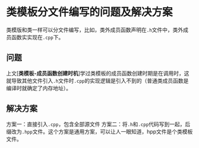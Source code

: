 # 类模板分文件编写的问题及解决方案

类模版和类一样可以分文件编写，比如，类外成员函数声明在`.h`文件中，类外成员函数实实现在`.cpp`下。

## 问题

上文[**类模板-成员函数创建时机**]学过类模板的成员函数创建时期是在调用时，这就导致其他文件引入`.h`文件时`.cpp`的实现逻辑是引入不到的（普通类成员函数是编译时就确定了内存地址）。

## 解决方案

方案一：直接引入`.cpp`，包含全部源文件
方案二：将`.h`和`.cpp`代码写到一起，后缀改为`.hpp`文件。这个方案是通用方案，可以让人一眼知道，hpp文件是个类模板文件。

